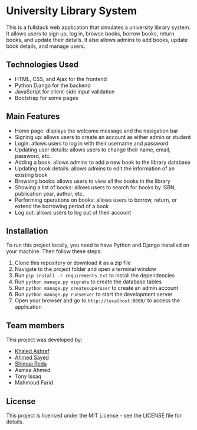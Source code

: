 # University Library System

This is a fullstack web application that simulates a university library system. It allows users to sign up, log in, browse books, borrow books, return books, and update their details. It also allows admins to add books, update book details, and manage users.

## Technologies Used

- HTML, CSS, and Ajax for the frontend
- Python Django for the backend
- JavaScript for client-side input validation
- Bootstrap for some pages

## Main Features

- Home page: displays the welcome message and the navigation bar
- Signing up: allows users to create an account as either admin or student
- Login: allows users to log in with their username and password
- Updating user details: allows users to change their name, email, password, etc.
- Adding a book: allows admins to add a new book to the library database
- Updating book details: allows admins to edit the information of an existing book
- Browsing books: allows users to view all the books in the library
- Showing a list of books: allows users to search for books by ISBN, publication year, author, etc.
- Performing operations on books: allows users to borrow, return, or extend the borrowing period of a book
- Log out: allows users to log out of their account

## Installation

To run this project locally, you need to have Python and Django installed on your machine. Then follow these steps:

1. Clone this repository or download it as a zip file
2. Navigate to the project folder and open a terminal window
3. Run `pip install -r requirements.txt` to install the dependencies
4. Run `python manage.py migrate` to create the database tables
5. Run `python manage.py createsuperuser` to create an admin account
6. Run `python manage.py runserver` to start the development server
7. Open your browser and go to `http://localhost:8000/` to access the application

## Team members

This project was developed by:

- [Khaled Ashraf](https://github.com/KhaledAshrafH)
- [Ahmed Sayed](https://github.com/AhmedSayed117)
- [Shimaa Reda](https://github.com/Shimaa-reda)
- Asmaa Ahmed
- Tony Issaq
- Mahmoud Farid

## License

This project is licensed under the MIT License - see the LICENSE file for details.
